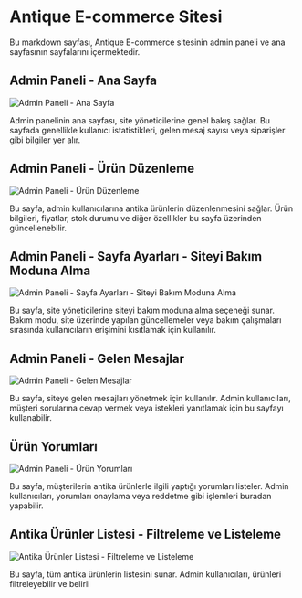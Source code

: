 # Antique E-commerce Sitesi

Bu markdown sayfası, Antique E-commerce sitesinin admin paneli ve ana sayfasının sayfalarını içermektedir.

## Admin Paneli - Ana Sayfa

![Admin Paneli - Ana Sayfa](https://github.com/nihatxp/Antika/assets/87497469/7b467bb2-0f6c-48e3-94c6-d02f527dbd8a)

Admin panelinin ana sayfası, site yöneticilerine genel bakış sağlar. Bu sayfada genellikle kullanıcı istatistikleri, gelen mesaj sayısı veya siparişler gibi bilgiler yer alır.

## Admin Paneli - Ürün Düzenleme

![Admin Paneli - Ürün Düzenleme](https://github.com/nihatxp/Antika/assets/87497469/68dfad4f-0ade-4b79-8ede-36a35da8238e)

Bu sayfa, admin kullanıcılarına antika ürünlerin düzenlenmesini sağlar. Ürün bilgileri, fiyatlar, stok durumu ve diğer özellikler bu sayfa üzerinden güncellenebilir.

## Admin Paneli - Sayfa Ayarları - Siteyi Bakım Moduna Alma

![Admin Paneli - Sayfa Ayarları - Siteyi Bakım Moduna Alma](https://github.com/nihatxp/Antika/assets/87497469/e2910464-4411-48da-9668-ca60e410a06c)

Bu sayfa, site yöneticilerine siteyi bakım moduna alma seçeneği sunar. Bakım modu, site üzerinde yapılan güncellemeler veya bakım çalışmaları sırasında kullanıcıların erişimini kısıtlamak için kullanılır.

## Admin Paneli - Gelen Mesajlar

![Admin Paneli - Gelen Mesajlar](https://github.com/nihatxp/Antika/assets/87497469/ca82d978-a786-45c3-a145-fc2e22dce8fb)

Bu sayfa, siteye gelen mesajları yönetmek için kullanılır. Admin kullanıcıları, müşteri sorularına cevap vermek veya istekleri yanıtlamak için bu sayfayı kullanabilir.

## Ürün Yorumları

![Admin Paneli - Ürün Yorumları](https://github.com/nihatxp/Antika/assets/87497469/03b82566-414d-4808-b6c8-43baaabba0a9)

Bu sayfa, müşterilerin antika ürünlerle ilgili yaptığı yorumları listeler. Admin kullanıcıları, yorumları onaylama veya reddetme gibi işlemleri buradan yapabilir.

## Antika Ürünler Listesi - Filtreleme ve Listeleme

![Antika Ürünler Listesi - Filtreleme ve Listeleme](https://github.com/nihatxp/Antika/assets/87497469/576e5993-0861-4f07-95f8-30690ac9e0c2)

Bu sayfa, tüm antika ürünlerin listesini sunar. Admin kullanıcıları, ürünleri filtreleyebilir ve belirli
